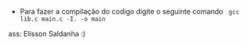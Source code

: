 * Para fazer a compilação do codigo digite o seguinte comando 
``` gcc lib.c main.c -I. -o main```

ass: Elisson Saldanha :)